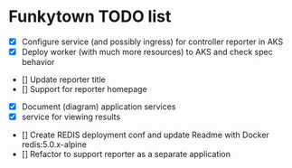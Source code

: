 # Funkytown TODO list

- [x] Configure service (and possibly ingress) for controller reporter in AKS
- [x] Deploy worker (with much more resources) to AKS and check spec behavior
- [] Update reporter title
- [] Support for reporter homepage
- [x] Document (diagram) application services
- [x] service for viewing results
- [] Create REDIS deployment conf and update Readme with Docker redis:5.0.x-alpine
- [] Refactor to support reporter as a separate application  